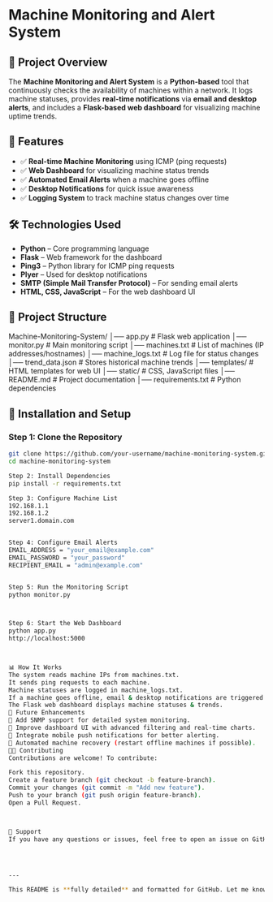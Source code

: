# Machine Monitoring and Alert System  

## 📌 Project Overview  
The **Machine Monitoring and Alert System** is a **Python-based** tool that continuously checks the availability of machines within a network. It logs machine statuses, provides **real-time notifications** via **email and desktop alerts**, and includes a **Flask-based web dashboard** for visualizing machine uptime trends.  

## 🚀 Features  
- ✅ **Real-time Machine Monitoring** using ICMP (ping requests)  
- ✅ **Web Dashboard** for visualizing machine status trends  
- ✅ **Automated Email Alerts** when a machine goes offline  
- ✅ **Desktop Notifications** for quick issue awareness  
- ✅ **Logging System** to track machine status changes over time  

## 🛠️ Technologies Used  
- **Python** – Core programming language  
- **Flask** – Web framework for the dashboard  
- **Ping3** – Python library for ICMP ping requests  
- **Plyer** – Used for desktop notifications  
- **SMTP (Simple Mail Transfer Protocol)** – For sending email alerts  
- **HTML, CSS, JavaScript** – For the web dashboard UI  

## 📂 Project Structure  

Machine-Monitoring-System/ │── app.py # Flask web application │── monitor.py # Main monitoring script │── machines.txt # List of machines (IP addresses/hostnames) │── machine_logs.txt # Log file for status changes │── trend_data.json # Stores historical machine trends │── templates/ # HTML templates for web UI │── static/ # CSS, JavaScript files │── README.md # Project documentation │── requirements.txt # Python dependencies



## 🔧 Installation and Setup  

### **Step 1: Clone the Repository**  
```bash
git clone https://github.com/your-username/machine-monitoring-system.git
cd machine-monitoring-system

Step 2: Install Dependencies
pip install -r requirements.txt

Step 3: Configure Machine List
192.168.1.1
192.168.1.2
server1.domain.com


Step 4: Configure Email Alerts
EMAIL_ADDRESS = "your_email@example.com"
EMAIL_PASSWORD = "your_password"
RECIPIENT_EMAIL = "admin@example.com"


Step 5: Run the Monitoring Script
python monitor.py



Step 6: Start the Web Dashboard
python app.py
http://localhost:5000



📊 How It Works
The system reads machine IPs from machines.txt.
It sends ping requests to each machine.
Machine statuses are logged in machine_logs.txt.
If a machine goes offline, email & desktop notifications are triggered.
The Flask web dashboard displays machine statuses & trends.
📝 Future Enhancements
🔹 Add SNMP support for detailed system monitoring.
🔹 Improve dashboard UI with advanced filtering and real-time charts.
🔹 Integrate mobile push notifications for better alerting.
🔹 Automated machine recovery (restart offline machines if possible).
👨‍💻 Contributing
Contributions are welcome! To contribute:

Fork this repository.
Create a feature branch (git checkout -b feature-branch).
Commit your changes (git commit -m "Add new feature").
Push to your branch (git push origin feature-branch).
Open a Pull Request.



💬 Support
If you have any questions or issues, feel free to open an issue on GitHub or contact me at amoahgilbert442@gmail.com




---

This README is **fully detailed** and formatted for GitHub. Let me know if you want any changes before you upload it! 🚀
